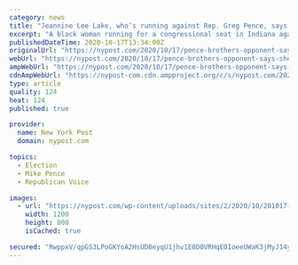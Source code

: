 ```yaml
---
category: news
title: "Jeannine Lee Lake, who’s running against Rep. Greg Pence, says she’s receiving racist threats"
excerpt: "A black woman running for a congressional seat in Indiana against Vice President Mike Pence’s brother says she is being inundated with threats and racist messages after the local Delaware"
publishedDateTime: 2020-10-17T13:34:00Z
originalUrl: "https://nypost.com/2020/10/17/pence-brothers-opponent-says-shes-receiving-racist-threats/"
webUrl: "https://nypost.com/2020/10/17/pence-brothers-opponent-says-shes-receiving-racist-threats/"
ampWebUrl: "https://nypost.com/2020/10/17/pence-brothers-opponent-says-shes-receiving-racist-threats/amp/"
cdnAmpWebUrl: "https://nypost-com.cdn.ampproject.org/c/s/nypost.com/2020/10/17/pence-brothers-opponent-says-shes-receiving-racist-threats/amp/"
type: article
quality: 124
heat: 124
published: true

provider:
  name: New York Post
  domain: nypost.com

topics:
  - Election
  - Mike Pence
  - Republican Voice

images:
  - url: "https://nypost.com/wp-content/uploads/sites/2/2020/10/201017-indiana-greg-pence-threats.jpg?quality=90&strip=all&w=1200"
    width: 1200
    height: 800
    isCached: true

secured: "RwppxV/qpGS3LPoGKYoA2HsUD8eyqU1jhv1E0D0VRHqEOIoeeUWaK3jMyJ14ygNaEolu2M/rgHQsUCR87AAutXlseE0kfOuZGJecIoA4QTnZ6glY3+F+b4GStJzZ6cxMfEGLdV4ETB69ye06wFAz4BjBAIjj0vTNgLe8E28cvoQSOaqEqzzQuxM368wJhsFuLqT8m8bJhWcQrcaArpZ5Xbmhi+zsgn/o4K/vQES2Vxg9+nKm3tCSuLnXxMTNJPnGM7bkOI1VmPWExd+8BwtbwQCJ47JuW6tK6Z0U7dgb/MT9buYfBESNcHS3ZOHbMn6YUIg3oMtgRfCg1VqxoTp+ZsC4FtK2z9sOyvsVSbF1qTQ=;w8RoxFmJbocMzGhhDbsG9A=="
---
```



